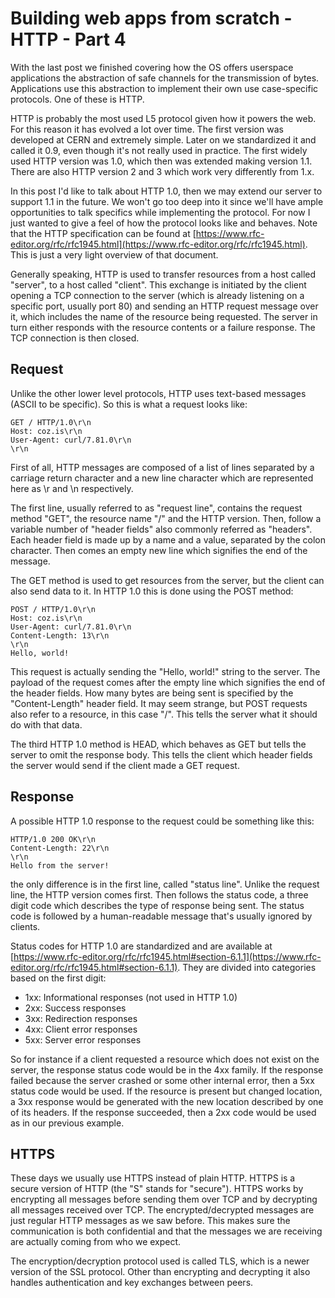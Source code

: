 # Building web apps from scratch - HTTP - Part 4

With the last post we finished covering how the OS offers userspace applications the abstraction of safe channels for the transmission of bytes. Applications use this abstraction to implement their own use case-specific protocols. One of these is HTTP.

HTTP is probably the most used L5 protocol given how it powers the web. For this reason it has evolved a lot over time. The first version was developed at CERN and extremely simple. Later on we standardized it and called it 0.9, even though it's not really used in practice. The first widely used HTTP version was 1.0, which then was extended making version 1.1. There are also HTTP version 2 and 3 which work very differently from 1.x.

In this post I'd like to talk about HTTP 1.0, then we may extend our server to support 1.1 in the future. We won't go too deep into it since we'll have ample opportunities to talk specifics while implementing the protocol. For now I just wanted to give a feel of how the protocol looks like and behaves. Note that the HTTP specification can be found at [https://www.rfc-editor.org/rfc/rfc1945.html](https://www.rfc-editor.org/rfc/rfc1945.html). This is just a very light overview of that document.

Generally speaking, HTTP is used to transfer resources from a host called "server", to a host called "client". This exchange is initiated by the client opening a TCP connection to the server (which is already listening on a specific port, usually port 80) and sending an HTTP request message over it, which includes the name of the resource being requested. The server in turn either responds with the resource contents or a failure response. The TCP connection is then closed.

## Request

Unlike the other lower level protocols, HTTP uses text-based messages (ASCII to be specific). So this is what a request looks like:

```
GET / HTTP/1.0\r\n
Host: coz.is\r\n
User-Agent: curl/7.81.0\r\n
\r\n
```

First of all, HTTP messages are composed of a list of lines separated by a carriage return character and a new line character which are represented here as \r and \n respectively.

The first line, usually referred to as "request line", contains the request method "GET", the resource name "/" and the HTTP version. Then, follow a variable number of "header fields" also commonly referred as "headers". Each header field is made up by a name and a value, separated by the colon character. Then comes an empty new line which signifies the end of the message.

The GET method is used to get resources from the server, but the client can also send data to it. In HTTP 1.0 this is done using the POST method:

```
POST / HTTP/1.0\r\n
Host: coz.is\r\n
User-Agent: curl/7.81.0\r\n
Content-Length: 13\r\n
\r\n
Hello, world!
```

This request is actually sending the "Hello, world!" string to the server. The payload of the request comes after the empty line which signifies the end of the header fields. How many bytes are being sent is specified by the "Content-Length" header field. It may seem strange, but POST requests also refer to a resource, in this case "/". This tells the server what it should do with that data.

The third HTTP 1.0 method is HEAD, which behaves as GET but tells the server to omit the response body. This tells the client which header fields the server would send if the client made a GET request.

## Response

A possible HTTP 1.0 response to the request could be something like this:

```
HTTP/1.0 200 OK\r\n
Content-Length: 22\r\n
\r\n
Hello from the server!
```

the only difference is in the first line, called "status line". Unlike the request line, the HTTP version comes first. Then follows the status code, a three digit code which describes the type of response being sent. The status code is followed by a human-readable message that's usually ignored by clients.

Status codes for HTTP 1.0 are standardized and are available at [https://www.rfc-editor.org/rfc/rfc1945.html#section-6.1.1](https://www.rfc-editor.org/rfc/rfc1945.html#section-6.1.1). They are divided into categories based on the first digit:

* 1xx: Informational responses (not used in HTTP 1.0)
* 2xx: Success responses
* 3xx: Redirection responses
* 4xx: Client error responses
* 5xx: Server error responses

So for instance if a client requested a resource which does not exist on the server, the response status code would be in the 4xx family. If the response failed because the server crashed or some other internal error, then a 5xx status code would be used. If the resource is present but changed location, a 3xx response would be generated with the new location described by one of its headers. If the response succeeded, then a 2xx code would be used as in our previous example.

## HTTPS

These days we usually use HTTPS instead of plain HTTP. HTTPS is a secure version of HTTP (the "S" stands for "secure"). HTTPS works by encrypting all messages before sending them over TCP and by decrypting all messages received over TCP. The encrypted/decrypted messages are just regular HTTP messages as we saw before. This makes sure the communication is both confidential and that the messages we are receiving are actually coming from who we expect.

The encryption/decryption protocol used is called TLS, which is a newer version of the SSL protocol. Other than encrypting and decrypting it also handles authentication and key exchanges between peers.
